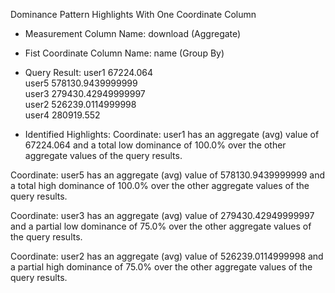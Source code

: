 Dominance Pattern Highlights With One Coordinate Column

- Measurement Column Name: download (Aggregate)
- Fist Coordinate Column Name: name (Group By)

- Query Result:
user1	67224.064	
user5	578130.9439999999	
user3	279430.42949999997	
user2	526239.0114999998	
user4	280919.552	

- Identified Highlights:
Coordinate: user1 has an aggregate (avg) value of 67224.064 
and a total low dominance of 100.0% over the other aggregate values of the query results.

Coordinate: user5 has an aggregate (avg) value of 578130.9439999999 
and a total high dominance of 100.0% over the other aggregate values of the query results.

Coordinate: user3 has an aggregate (avg) value of 279430.42949999997 
and a partial low dominance of 75.0% over the other aggregate values of the query results.

Coordinate: user2 has an aggregate (avg) value of 526239.0114999998 
and a partial high dominance of 75.0% over the other aggregate values of the query results.

